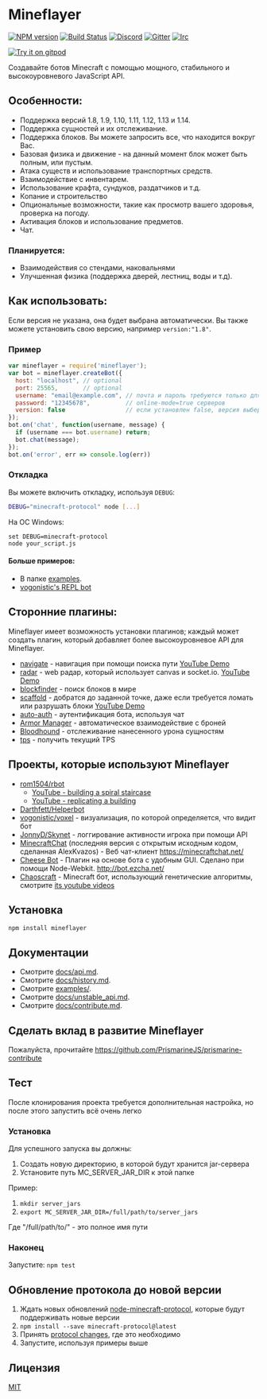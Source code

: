 # Mineflayer

[![NPM version](https://badge.fury.io/js/mineflayer.svg)](http://badge.fury.io/js/mineflayer)
[![Build Status](https://circleci.com/gh/PrismarineJS/mineflayer.svg?style=shield)](https://circleci.com/gh/PrismarineJS/mineflayer)
[![Discord](https://img.shields.io/badge/chat-on%20discord-brightgreen.svg)](https://discord.gg/GsEFRM8)
[![Gitter](https://img.shields.io/badge/chat-on%20gitter-brightgreen.svg)](https://gitter.im/PrismarineJS/general)
[![Irc](https://img.shields.io/badge/chat-on%20irc-brightgreen.svg)](https://irc.gitter.im/)

[![Try it on gitpod](https://img.shields.io/badge/try-on%20gitpod-brightgreen.svg)](https://gitpod.io/#https://github.com/PrismarineJS/mineflayer)

Создавайте ботов Minecraft с помощью мощного, стабильного и высокоуровневого JavaScript API.

## Особенности:

 * Поддержка версий 1.8, 1.9, 1.10, 1.11, 1.12, 1.13 и 1.14.
 * Поддержка сущностей и их отслеживание.
 * Поддержка блоков. Вы можете запросить все, что находится вокруг Вас.
 * Базовая физика и движение  - на данный момент блок может быть полным, или пустым.
 * Атака существ и использование транспортных средств.
 * Взаимодействие с инвентарем.
 * Использование крафта, сундуков, раздатчиков и т.д.
 * Копание и строительство
 * Опциональные возможности, такие как просмотр вашего здоровья, проверка на погоду.
 * Активация блоков и использование предметов.
 * Чат.

### Планируется:

 * Взаимодействия со стендами, наковальнями
 * Улучшенная физика (поддержка дверей, лестниц, воды и т.д).

## Как использовать:

Если версия не указана, она будет выбрана автоматически. Вы также можете установить свою версию,
например `version:"1.8"`.

### Пример
```js
var mineflayer = require('mineflayer');
var bot = mineflayer.createBot({
  host: "localhost", // optional
  port: 25565,       // optional
  username: "email@example.com", // почта и пароль требуются только для
  password: "12345678",          // online-mode=true серверов
  version: false                 // если установлен false, версия выберется автоматически. Вы также можете установить желаемую версию, например `version:"1.8"`.
});
bot.on('chat', function(username, message) {
  if (username === bot.username) return;
  bot.chat(message);
});
bot.on('error', err => console.log(err))
```

### Откладка

Вы можете включить откладку, используя `DEBUG`:

```bash
DEBUG="minecraft-protocol" node [...]
```

На ОС Windows:
```
set DEBUG=minecraft-protocol
node your_script.js
```

#### Больше примеров:

 * В папке [examples](https://github.com/PrismarineJS/mineflayer/tree/master/examples).
 * [vogonistic's REPL bot](https://gist.github.com/vogonistic/4631678)

## Сторонние плагины:

Mineflayer имеет возможность установки плагинов; каждый может создать плагин, который добавляет
более высокоуровневое API для Mineflayer.

 * [navigate](https://github.com/andrewrk/mineflayer-navigate/) - навигация при помощи поиска пути [YouTube Demo](https://www.youtube.com/watch?v=O6lQdmRz8eE)
 * [radar](https://github.com/andrewrk/mineflayer-radar/) - web радар, который использует canvas и socket.io. [YouTube Demo](https://www.youtube.com/watch?v=FjDmAfcVulQ)
 * [blockfinder](https://github.com/Darthfett/mineflayer-blockFinder) - поиск блоков в мире
 * [scaffold](https://github.com/andrewrk/mineflayer-scaffold) - добратся до заданной точке, даже
 если требуется ломать или разрушать блоки [YouTube Demo](http://youtu.be/jkg6psMUSE0)
 * [auto-auth](https://github.com/G07cha/MineflayerAutoAuth) - аутентификация  бота, используя чат
 * [Armor Manager](https://github.com/G07cha/MineflayerArmorManager) - автоматическое взаимодействие с броней
 * [Bloodhound](https://github.com/Nixes/mineflayer-bloodhound) - отслеживание нанесенного урона сущностям
 * [tps](https://github.com/SiebeDW/mineflayer-tps) - получить текущий TPS

## Проекты, которые используют Mineflayer

 * [rom1504/rbot](https://github.com/rom1504/rbot)
   - [YouTube - building a spiral staircase](https://www.youtube.com/watch?v=UM1ZV5200S0)
   - [YouTube - replicating a building](https://www.youtube.com/watch?v=0cQxg9uDnzA)
 * [Darthfett/Helperbot](https://github.com/Darthfett/Helperbot)
 * [vogonistic/voxel](https://github.com/vogonistic/mineflayer-voxel) - визуализация, по которой
 определяется, что видит бот
 * [JonnyD/Skynet](https://github.com/JonnyD/Skynet) -  логгирование активности игрока при помощи API
 * [MinecraftChat](https://github.com/rom1504/MinecraftChat) (последняя версия с открытым исходным кодом, сделанная AlexKvazos) -  Веб чат-клиент <https://minecraftchat.net/>
 * [Cheese Bot](https://github.com/Minecheesecraft/Cheese-Bot) - Плагин на основе бота с удобным GUI. Сделано при помощи Node-Webkit. http://bot.ezcha.net/
 * [Chaoscraft](https://github.com/schematical/chaoscraft) - Minecraft бот, использующий генетические алгоритмы, смотрите [its youtube videos](https://www.youtube.com/playlist?list=PLLkpLgU9B5xJ7Qy4kOyBJl5J6zsDIMceH)

## Установка

`npm install mineflayer`

## Документации

 * Смотрите [docs/api.md](https://github.com/PrismarineJS/mineflayer/blob/master/docs/api.md).
 * Смотрите [docs/history.md](https://github.com/PrismarineJS/mineflayer/blob/master/docs/history.md).
 * Смотрите [examples/](https://github.com/PrismarineJS/mineflayer/tree/master/examples).
 * Смотрите [docs/unstable_api.md](https://github.com/PrismarineJS/mineflayer/blob/master/docs/unstable_api.md).
 * Смотрите [docs/contribute.md](https://github.com/PrismarineJS/mineflayer/blob/master/docs/contribute.md).

## Сделать вклад в развитие Mineflayer

Пожалуйста, прочитайте https://github.com/PrismarineJS/prismarine-contribute

## Тест

После клонирования проекта требуется дополнительная настройка, но после этого запустить всё очень легко

### Установка

Для успешного запуска вы должны:

1. Создать новую директорию, в которой будут хранится jar-сервера
2. Установите путь MC_SERVER_JAR_DIR к этой папке

Пример:

1. `mkdir server_jars`
2. `export MC_SERVER_JAR_DIR=/full/path/to/server_jars`

Где "/full/path/to/" - это полное имя пути

### Наконец

Запустите: `npm test`

## Обновление протокола до новой версии

1. Ждать новых обновлений
   [node-minecraft-protocol](https://github.com/PrismarineJS/node-minecraft-protocol),
   которые будут поддерживать новые версии 
2. `npm install --save minecraft-protocol@latest`
3. Принять [protocol changes](http://wiki.vg/Protocol_History), где это необходимо
4. Запустите, используя примеры выше

## Лицензия

[MIT](LICENCE)
